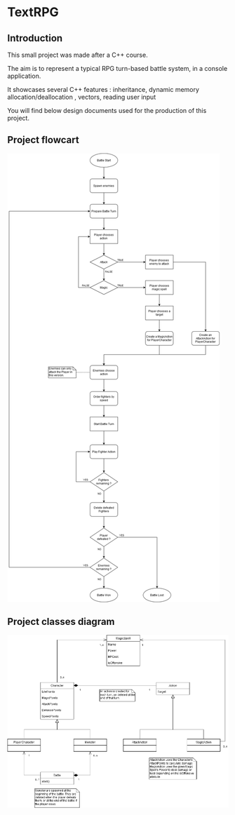 # TextRPG
## Introduction
This small project was made after a C++ course.

The aim is to represent a typical RPG turn-based battle system, in a console application.

It showcases several C++ features : inheritance, dynamic memory allocation/deallocation , vectors, reading user input

You will find below design documents used for the production of this project.
## Project flowcart
![Project flowchart](/project_files/TextRPG_flowchart.png)
## Project classes diagram
![Project classes diagram](/project_files/TextRPG_classes.png)
